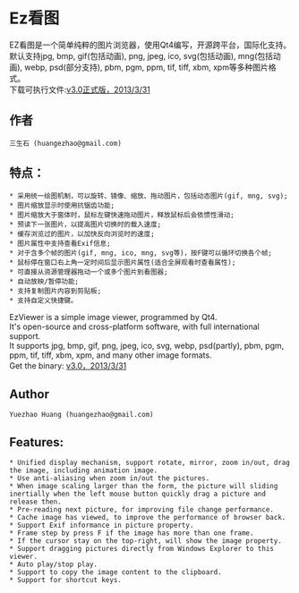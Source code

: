 Ez看图
=======

EZ看图是一个简单纯粹的图片浏览器，使用Qt4编写，开源跨平台，国际化支持。   
默认支持jpg, bmp, gif(包括动画), png, jpeg, ico, svg(包括动画),  mng(包括动画), webp, psd(部分支持), pbm, pgm, ppm, tif, tiff, xbm, xpm等多种图片格式。   
下载可执行文件:[v3.0正式版，2013/3/31](http://goo.gl/n8hvO)

作者
--------------------
	三生石 (huangezhao@gmail.com)	
    
特点：
--------------------
	* 采用统一绘图机制，可以旋转、镜像、缩放、拖动图片，包括动态图片(gif, mng, svg);
	* 图片缩放显示时使用抗锯齿功能;
	* 图片缩放大于窗体时，鼠标左键快速拖动图片，释放鼠标后会依惯性滑动;
	* 预读下一张图片，以提高图片切换时的载入速度;
	* 缓存浏览过的图片，以加快反向浏览时的速度;
	* 图片属性中支持查看Exif信息;
	* 对于含多个帧的图片(gif, mng, ico, mng, svg等)，按F键可以循环切换各个帧;
	* 鼠标停在窗口右上角一定时间后显示图片属性(适合全屏观看时查看属性);
	* 可直接从资源管理器拖动一个或多个图片到看图器;
	* 自动放映/暂停功能;
	* 支持复制图片内容到剪贴板;
	* 支持自定义快捷键。
   
    
EzViewer is a simple image viewer, programmed by Qt4.   
It's open-source and cross-platform software, with full international support.   
It supports jpg, bmp, gif, png, jpeg, ico, svg, webp, psd(partly), pbm, pgm, ppm, tif, tiff, xbm, xpm, and many other image formats.   
Get the binary: [v3.0，2013/3/31](http://goo.gl/n8hvO)

Author
--------------------
	Yuezhao Huang (huangezhao@gmail.com)	
    
Features:
--------------------
	* Unified display mechanism, support rotate, mirror, zoom in/out, drag the image, including animation image.
	* Use anti-aliasing when zoom in/out the pictures.
	* When image scaling larger than the form, the picture will sliding inertially when the left mouse button quickly drag a picture and release then.
	* Pre-reading next picture, for improving file change performance.
	* Cache image has viewed, to improve the performance of browser back.
	* Support Exif informance in picture property.
	* Frame step by press F if the image has more than one frame.
	* If the cursor stay on the top-right, will show the image property.
	* Support dragging pictures directly from Windows Explorer to this viewer.
	* Auto play/stop play.
	* Support to copy the image content to the clipboard.
	* Support for shortcut keys.
    